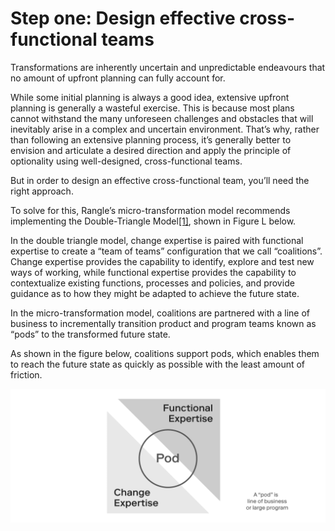 # Step one: Design effective cross-functional teams

Transformations are inherently uncertain and unpredictable endeavours that no amount of upfront planning can fully account for.

While some initial planning is always a good idea, extensive upfront planning is generally a wasteful exercise. This is because most plans cannot withstand the many unforeseen challenges and obstacles that will inevitably arise in a complex and uncertain environment. That’s why, rather than following an extensive planning process, it’s generally better to envision and articulate a desired direction and apply the principle of optionality using well-designed, cross-functional teams.

But in order to design an effective cross-functional team, you’ll need the right approach.

To solve for this, Rangle’s micro-transformation model recommends implementing the Double-Triangle Model[\[1\]](), shown in Figure L below.

In the double triangle model, change expertise is paired with functional expertise to create a “team of teams” configuration that we call “coalitions”. Change expertise provides the capability to identify, explore and test new ways of working, while functional expertise provides the capability to contextualize existing functions, processes and policies, and provide guidance as to how they might be adapted to achieve the future state.

In the micro-transformation model, coalitions are partnered with a line of business to incrementally transition product and program teams known as “pods” to the transformed future state.

As shown in the figure below, coalitions support pods, which enables them to reach the future state as quickly as possible with the least amount of friction.

![Figure M: Coalitions support Pods](../../.gitbook/assets/1%20%2810%29.png)

